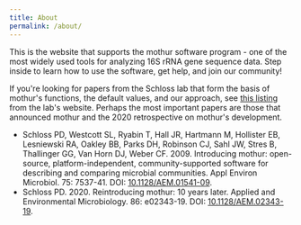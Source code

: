 ```yaml
---
title: About
permalink: /about/
---
```


This is the website that supports the mothur software program - one of the most widely used tools for analyzing 16S rRNA gene sequence data. Step inside to learn how to use the software, get help, and join our community!

If you're looking for papers from the Schloss lab that form the basis of mothur's functions, the default values, and our approach, see [this listing](http://www.schlosslab.org/science/bioinformatic_tools) from the lab's website. Perhaps the most important papers are those that announced mothur and the 2020 retrospective on mothur's development.

* Schloss PD, Westcott SL, Ryabin T, Hall JR, Hartmann M, Hollister EB, Lesniewski RA, Oakley BB, Parks DH, Robinson CJ, Sahl JW, Stres B, Thallinger GG, Van Horn DJ, Weber CF. 2009. Introducing mothur: open-source, platform-independent, community-supported software for describing and comparing microbial communities. Appl Environ Microbiol. 75: 7537-41. DOI: [10.1128/AEM.01541-09](https://dx.doi.org/10.1128/AEM.01541-09).
* Schloss PD. 2020. Reintroducing mothur: 10 years later. Applied and Environmental Microbiology. 86: e02343-19. DOI: [10.1128/AEM.02343-19](https://dx.doi.org/10.1128/AEM.02343-19).
